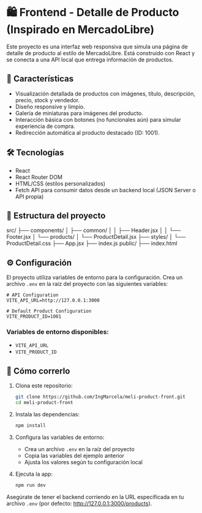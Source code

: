 # 🛍️ Frontend - Detalle de Producto (Inspirado en MercadoLibre)

Este proyecto es una interfaz web responsiva que simula una página de detalle de producto al estilo de MercadoLibre. Está construido con React y se conecta a una API local que entrega información de productos.

## 🚀 Características

- Visualización detallada de productos con imágenes, título, descripción, precio, stock y vendedor.
- Diseño responsive y limpio.
- Galería de miniaturas para imágenes del producto.
- Interacción básica con botones (no funcionales aún) para simular experiencia de compra.
- Redirección automática al producto destacado (ID: 1001).

## 🛠️ Tecnologías

- React
- React Router DOM
- HTML/CSS (estilos personalizados)
- Fetch API para consumir datos desde un backend local (JSON Server o API propia)

## 📁 Estructura del proyecto

src/
├── components/
│   ├── common/
│   │   ├── Header.jsx
│   │   └── Footer.jsx
│   └── products/
│       └── ProductDetail.jsx
├── styles/
│   └── ProductDetail.css
├── App.jsx
├── index.js
public/
├── index.html

## ⚙️ Configuración

El proyecto utiliza variables de entorno para la configuración. Crea un archivo `.env` en la raíz del proyecto con las siguientes variables:

```env
# API Configuration
VITE_API_URL=http://127.0.0.1:3000

# Default Product Configuration
VITE_PRODUCT_ID=1001
```

### Variables de entorno disponibles:

- `VITE_API_URL`
- `VITE_PRODUCT_ID`

## 🔄 Cómo correrlo

1. Clona este repositorio:
   ```bash
   git clone https://github.com/IngMarcela/meli-product-front.git
   cd meli-product-front
   ```

2. Instala las dependencias:
   ```bash
   npm install
   ```

3. Configura las variables de entorno:
   - Crea un archivo `.env` en la raíz del proyecto
   - Copia las variables del ejemplo anterior
   - Ajusta los valores según tu configuración local

4. Ejecuta la app:
   ```bash
   npm run dev
   ```
   
Asegúrate de tener el backend corriendo en la URL especificada en tu archivo `.env` (por defecto: http://127.0.0.1:3000/products).